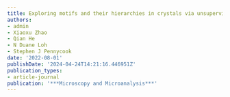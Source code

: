 ```yaml
---
title: Exploring motifs and their hierarchies in crystals via unsupervised learning
authors:
- admin
- Xiaoxu Zhao
- Qian He
- N Duane Loh
- Stephen J Pennycook
date: '2022-08-01'
publishDate: '2024-04-24T14:21:16.446951Z'
publication_types:
- article-journal
publication: '***Microscopy and Microanalysis***'
---
```

